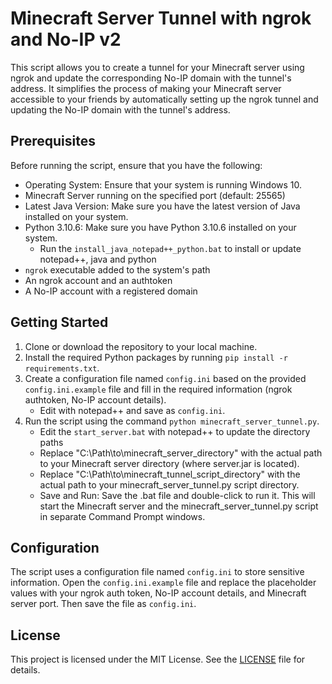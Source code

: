 # Minecraft Server Tunnel with ngrok and No-IP v2

This script allows you to create a tunnel for your Minecraft server using ngrok and update the corresponding No-IP domain with the tunnel's address.
It simplifies the process of making your Minecraft server accessible to your friends by automatically setting up the ngrok tunnel and updating the No-IP domain with the tunnel's address.

## Prerequisites

Before running the script, ensure that you have the following:

- Operating System: Ensure that your system is running Windows 10.
- Minecraft Server running on the specified port (default: 25565)
- Latest Java Version: Make sure you have the latest version of Java installed on your system.
- Python 3.10.6: Make sure you have Python 3.10.6 installed on your system.
	- Run the `install_java_notepad++_python.bat` to install or update notepad++, java and python 
- `ngrok` executable added to the system's path
- An ngrok account and an authtoken
- A No-IP account with a registered domain

## Getting Started

1. Clone or download the repository to your local machine.
2. Install the required Python packages by running `pip install -r requirements.txt`.
3. Create a configuration file named `config.ini` based on the provided `config.ini.example` file and fill in the required information (ngrok authtoken, No-IP account details).
	- Edit with notepad++ and save as `config.ini`.
4. Run the script using the command `python minecraft_server_tunnel.py`.
	- Edit the `start_server.bat` with notepad++ to update the directory paths
	- Replace "C:\Path\to\minecraft_server_directory" with the actual path to your Minecraft server directory (where server.jar is located).
	- Replace "C:\Path\to\minecraft_tunnel_script_directory" with the actual path to your minecraft_server_tunnel.py script directory.
	- Save and Run: Save the .bat file and double-click to run it. This will start the Minecraft server and the minecraft_server_tunnel.py script in separate Command Prompt windows.

## Configuration

The script uses a configuration file named `config.ini` to store sensitive information. Open the `config.ini.example` file and replace the placeholder values with your ngrok auth token, No-IP account details, and Minecraft server port. Then save the file as `config.ini`.

## License

This project is licensed under the MIT License. See the [LICENSE](LICENSE) file for details.
